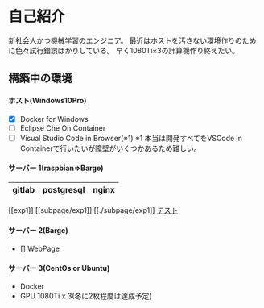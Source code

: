 # 自己紹介
新社会人かつ機械学習のエンジニア。
最近はホストを汚さない環境作りのために色々試行錯誤ばかりしている。
早く1080Ti×3の計算機作り終えたい。

## 構築中の環境
#### ホスト(Windows10Pro)
- [x] Docker for Windows
- [ ] Eclipse Che On Container
- [ ] Visual Studio Code in Browser(※1)
※1 本当は開発すべてをVSCode in Containerで行いたいが障壁がいくつかあるため難しい。
#### サーバー 1(raspbian=>Barge)
|gitlab|postgresql|nginx|
|-|-|-|

[[exp1]]
[[subpage/exp1]]
[[./subpage/exp1]]
[テスト](./subpage/exp1)

#### サーバー 2(Barge)
- [] WebPage

#### サーバー 3(CentOs or Ubuntu)
- Docker
- GPU 1080Ti x 3(冬に2枚程度は達成予定)
